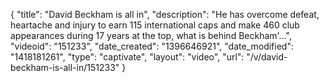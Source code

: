 {
    "title": "David Beckham is all in",
    "description": "He has overcome defeat, heartache and injury to earn 115 international caps and make 460 club appearances during 17 years at the top, what is behind Beckham'...",
    "videoid": "151233",
    "date_created": "1396646921",
    "date_modified": "1418181261",
    "type": "captivate",
    "layout": "video",
    "url": "\/v\/david-beckham-is-all-in\/151233"
}